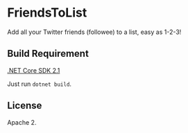 FriendsToList
=============

Add all your Twitter friends (followee) to a list, easy as 1-2-3!

## Build Requirement

[.NET Core SDK 2.1](https://www.microsoft.com/net/download/dotnet-core/2.1)

Just run `dotnet build`.

## License

Apache 2.

